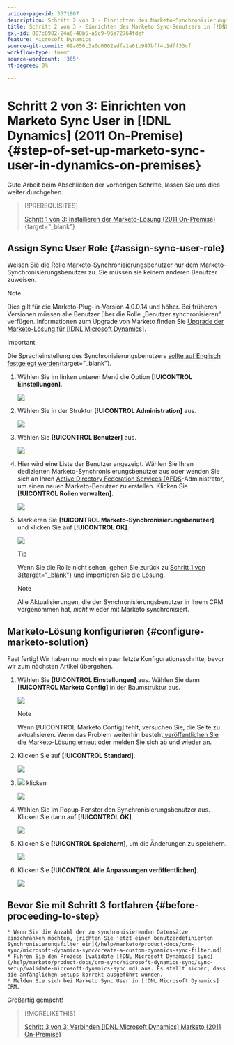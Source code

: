 ```yaml
---
unique-page-id: 3571807
description: Schritt 2 von 3 - Einrichten des Marketo-Synchronisierungsbenutzers in  [!DNL Dynamics] (2011 On-Premise) - Marketo-Dokumente - Produktdokumentation
title: Schritt 2 von 3 - Einrichten des Marketo Sync-Benutzers in [!DNL Dynamics] (2011 On-Premise)
exl-id: 807c8902-24a6-48b6-a5c9-96a72764fdef
feature: Microsoft Dynamics
source-git-commit: 09a656c3a0d0002edfa1a61b987bff4c1dff33cf
workflow-type: tm+mt
source-wordcount: '365'
ht-degree: 0%

---
```


# Schritt 2 von 3: Einrichten von Marketo Sync User in [!DNL Dynamics] (2011 On-Premise) {#step-of-set-up-marketo-sync-user-in-dynamics-on-premises}

Gute Arbeit beim Abschließen der vorherigen Schritte, lassen Sie uns dies weiter durchgehen.

>[!PREREQUISITES]
>
>[Schritt 1 von 3: Installieren der Marketo-Lösung (2011 On-Premise)](/help/marketo/product-docs/crm-sync/microsoft-dynamics-sync/sync-setup/connecting-to-legacy-versions/step-1-of-3-install-2011.md){target="_blank"}

## Assign Sync User Role {#assign-sync-user-role}

Weisen Sie die Rolle Marketo-Synchronisierungsbenutzer nur dem Marketo-Synchronisierungsbenutzer zu. Sie müssen sie keinem anderen Benutzer zuweisen.

>[!NOTE]
>
>Dies gilt für die Marketo-Plug-in-Version 4.0.0.14 und höher. Bei früheren Versionen müssen alle Benutzer über die Rolle „Benutzer synchronisieren“ verfügen. Informationen zum Upgrade von Marketo finden Sie [Upgrade der Marketo-Lösung für [!DNL Microsoft Dynamics]](/help/marketo/product-docs/crm-sync/microsoft-dynamics-sync/sync-setup/update-the-marketo-solution-for-microsoft-dynamics.md).

>[!IMPORTANT]
>
>Die Spracheinstellung des Synchronisierungsbenutzers [sollte auf Englisch festgelegt werden](https://learn.microsoft.com/en-us/power-platform/admin/enable-languages){target="_blank"}.

1. Wählen Sie im linken unteren Menü die Option **[!UICONTROL Einstellungen]**.

   ![](assets/image2015-4-2-14-3a2-3a40.png)

1. Wählen Sie in der Struktur **[!UICONTROL Administration]** aus.

   ![](assets/image2015-4-2-14-3a3-3a30.png)

1. Wählen Sie **[!UICONTROL Benutzer]** aus.

   ![](assets/image2015-4-2-14-3a4-3a37.png)

1. Hier wird eine Liste der Benutzer angezeigt. Wählen Sie Ihren dedizierten Marketo-Synchronisierungsbenutzer aus oder wenden Sie sich an Ihren [Active Directory Federation Services (AFDS](https://msdn.microsoft.com/en-us/library/bb897402.aspx)-Administrator, um einen neuen Marketo-Benutzer zu erstellen. Klicken Sie **[!UICONTROL Rollen verwalten]**.

   ![](assets/image2015-4-2-14-3a11-3a7.png)

1. Markieren Sie **[!UICONTROL Marketo-Synchronisierungsbenutzer]** und klicken Sie auf **[!UICONTROL OK]**.

   ![](assets/image2015-4-2-14-3a15-3a0.png)

   >[!TIP]
   >
   >Wenn Sie die Rolle nicht sehen, gehen Sie zurück zu [Schritt 1 von 3](/help/marketo/product-docs/crm-sync/microsoft-dynamics-sync/sync-setup/connecting-to-legacy-versions/step-1-of-3-install-2011.md){target="_blank"} und importieren Sie die Lösung.

   >[!NOTE]
   >
   >Alle Aktualisierungen, die der Synchronisierungsbenutzer in Ihrem CRM vorgenommen hat, _nicht_ wieder mit Marketo synchronisiert.

## Marketo-Lösung konfigurieren {#configure-marketo-solution}

Fast fertig! Wir haben nur noch ein paar letzte Konfigurationsschritte, bevor wir zum nächsten Artikel übergehen.

1. Wählen Sie **[!UICONTROL Einstellungen]** aus. Wählen Sie dann **[!UICONTROL Marketo Config]** in der Baumstruktur aus.

   ![](assets/image2015-4-2-14-3a20-3a51.png)

   >[!NOTE]
   >
   >Wenn [!UICONTROL Marketo Config] fehlt, versuchen Sie, die Seite zu aktualisieren. Wenn das Problem weiterhin besteht[ veröffentlichen Sie die Marketo-Lösung erneut ](/help/marketo/product-docs/crm-sync/microsoft-dynamics-sync/sync-setup/connecting-to-legacy-versions/step-1-of-3-install-2011.md) oder melden Sie sich ab und wieder an.

1. Klicken Sie auf **[!UICONTROL Standard]**.

   ![](assets/image2015-4-2-14-3a27-3a30.png)

1. ![](assets/image2015-4-2-14-3a29-3a1.png) klicken

   ![](assets/image2015-4-2-14-3a28-3a40.png)

1. Wählen Sie im Popup-Fenster den Synchronisierungsbenutzer aus. Klicken Sie dann auf **[!UICONTROL OK]**.

   ![](assets/image2015-4-2-14-3a32-3a43.png)

1. Klicken Sie **[!UICONTROL Speichern]**, um die Änderungen zu speichern.

   ![](assets/image2015-4-2-14-3a34-3a15.png)

1. Klicken Sie **[!UICONTROL Alle Anpassungen veröffentlichen]**.

   ![](assets/publish-all-customizations1.png)

## Bevor Sie mit Schritt 3 fortfahren {#before-proceeding-to-step}

    * Wenn Sie die Anzahl der zu synchronisierenden Datensätze einschränken möchten, [richten Sie jetzt einen benutzerdefinierten Synchronisierungsfilter ein](/help/marketo/product-docs/crm-sync/microsoft-dynamics-sync/create-a-custom-dynamics-sync-filter.md).
    * Führen Sie den Prozess [validate [!DNL Microsoft Dynamics] sync](/help/marketo/product-docs/crm-sync/microsoft-dynamics-sync/sync-setup/validate-microsoft-dynamics-sync.md) aus. Es stellt sicher, dass die anfänglichen Setups korrekt ausgeführt wurden.
    * Melden Sie sich bei Marketo Sync User in [!DNL Microsoft Dynamics] CRM.

Großartig gemacht!

>[!MORELIKETHIS]
>
>[Schritt 3 von 3: Verbinden  [!DNL Microsoft Dynamics]  Marketo (2011 On-Premise)](/help/marketo/product-docs/crm-sync/microsoft-dynamics-sync/sync-setup/connecting-to-legacy-versions/step-3-of-3-connect-2011.md)
